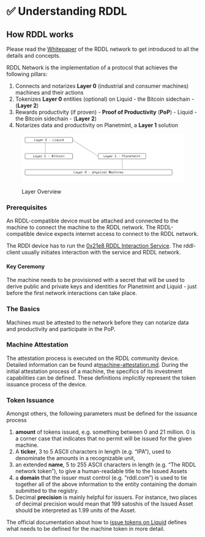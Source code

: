 # ✅ Understanding RDDL

## How RDDL works

Please read the [Whitepaper](https://www.rddl.io/s/The-RDDL-Network-Vision-for-a-Physical-Trust-Layer-v13.pdf) of the RDDL network to get introduced to all the details and concepts.

RDDL Network is the implementation of a protocol that achieves the following pillars:

1. Connects and notarizes **Layer 0** (industrial and consumer machines) machines and their actions
2. Tokenizes **Layer 0** entities (optional) on Liquid - the Bitcoin sidechain - (**Layer 2**)
3. Rewards productivity (if proven) - **Proof of Productivity** (**PoP**) - Liquid - the Bitcoin sidechain - (**Layer 2**)
4. Notarizes data and productivity on Planetmint, a **Layer 1** solution

<figure><img src="../.gitbook/assets/image.png" alt=""><figcaption><p>Layer Overview</p></figcaption></figure>

### Prerequisites

An RDDL-compatible device must be attached and connected to the machine to connect the machine to the RDDL network. The RDDL-compatible device expects internet access to connect to the RDDL network.&#x20;

The RDDl device has to run the [0x21e8 RDDL Interaction Service](https://github.com/rddl-network/0x21e8). The rddl-client usually initiates interaction with the service and RDDL network.

#### Key Ceremony

The machine needs to be provisioned with a secret that will be used to derive public and private keys and identities for Planetmint and Liquid - just before the first network interactions can take place.

### The Basics

Machines must be attested to the network before they can notarize data and productivity and participate in the PoP.

### Machine Attestation

The attestation process is executed on the RDDL community device. Detailed information can be found at[machine-attestation.md](../use-cases/machine-attestation.md "mention"). During the initial attestation process of a machine, the specifics of its investment capabilities can be defined. These definitions implicitly represent the token issuance process of the device.&#x20;

### Token Issuance

Amongst others, the following parameters must be defined for the issuance process

1. **amount** of tokens issued, e.g. something between 0 and 21 million. 0 is a corner case that indicates that no permit will be issued for the given machine.
2. A **ticker**, 3 to 5 ASCII characters in length (e.g. “IPA”), used to denominate the amounts in a recognizable unit,
3. an extended **name**, 5 to 255 ASCII characters in length (e.g. “The RDDL network token”), to give a human-readable title to the Issued Assets
4. a **domain** that the issuer must control (e.g. “rddl.com”) is used to tie together all of the above information to the entity containing the domain submitted to the registry.
5. Decimal **precision** is mainly helpful for issuers. For instance, two places of decimal precision would mean that 199 satoshis of the Issued Asset should be interpreted as 1.99 units of the Asset.

The official documentation about how to [issue tokens on Liquid](https://docs.blockstream.com/liquid/technical\_overview.html#issued-assets) defines what needs to be defined for the machine token in more detail.&#x20;
